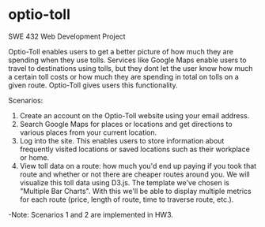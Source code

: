 # optio-toll
SWE 432 Web Development Project

Optio-Toll enables users to get a better picture of how much they are spending when they use tolls. Services like Google Maps enable users to travel to destinations using tolls, but they dont let the user know  how much a certain toll costs or how much they are spending in total on tolls on a given route. Optio-Toll gives users this functionality.

Scenarios:

1. Create an account on the Optio-Toll website using your email address.
2. Search Google Maps for places or locations and get directions to various places from your current location.
3. Log into the site. This enables users to store information about frequently visited locations or saved locations such as their workplace or home.
4. View toll data on a route: how much you'd end up paying if you took that route and whether or not there are cheaper routes around you. We will visualize this toll data using D3.js. The template we've chosen is "Multiple Bar Charts". With this we'll be able to display multiple metrics for each route (price, length of route, time to traverse route, etc.).


-Note: Scenarios 1 and 2 are implemented in HW3.
